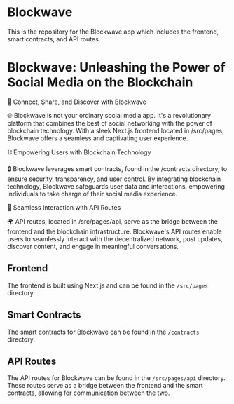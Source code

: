 # Blockwave

This is the repository for the Blockwave app which includes the frontend, smart contracts, and API routes.

 # Blockwave: Unleashing the Power of Social Media on the Blockchain

📱 Connect, Share, and Discover with Blockwave

🌐 Blockwave is not your ordinary social media app. It's a revolutionary platform that combines the best of social networking with the power of blockchain technology. With a sleek Next.js frontend located in /src/pages, Blockwave offers a seamless and captivating user experience.

⛓️ Empowering Users with Blockchain Technology

🔒 Blockwave leverages smart contracts, found in the /contracts directory, to ensure security, transparency, and user control. By integrating blockchain technology, Blockwave safeguards user data and interactions, empowering individuals to take charge of their social media experience.

🤝 Seamless Interaction with API Routes

🌍 API routes, located in /src/pages/api, serve as the bridge between the frontend and the blockchain infrastructure. Blockwave's API routes enable users to seamlessly interact with the decentralized network, post updates, discover content, and engage in meaningful conversations.

## Frontend

The frontend is built using Next.js and can be found in the `/src/pages` directory.

## Smart Contracts

The smart contracts for Blockwave can be found in the `/contracts` directory.

## API Routes

The API routes for Blockwave can be found in the `/src/pages/api` directory. These routes serve as a bridge between the frontend and the smart contracts, allowing for communication between the two.
